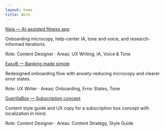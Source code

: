 ```yaml
---
layout: home
title: Work
---
```


<article class="item">
  <a class="title" href="/projects/naia/">Naia — AI-assisted fitness app</a>
  <p class="desc">Onboarding microcopy, help-center IA, tone and voice, and research-informed iterations.</p>
  <p class="meta">Role: Content Designer · Areas: UX Writing, IA, Voice & Tone</p>
  <a href="/projects/naia/"><div class="thumb gradient bg-s1"></div></a>
</article>

<article class="item">
  <a class="title" href="/projects/easyb/">EasyB — Banking made simple</a>
  <p class="desc">Redesigned onboarding flow with anxiety-reducing microcopy and clearer error states.</p>
  <p class="meta">Role: UX Writer · Areas: Onboarding, Error States, Tone</p>
  <a href="/projects/easyb/"><div class="thumb gradient bg-s2"></div></a>
</article>

<article class="item">
  <a class="title" href="/projects/guerillabox/">GuerillaBox — Subscription concept</a>
  <p class="desc">Content style guide and UX copy for a subscription box concept with localization in mind.</p>
  <p class="meta">Role: Content Designer · Areas: Content Strategy, Style Guide</p>
  <a href="/projects/guerillabox/"><div class="thumb gradient bg-s3"></div></a>
</article>
